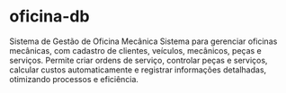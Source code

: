 # oficina-db
Sistema de Gestão de Oficina Mecânica Sistema para gerenciar oficinas mecânicas, com cadastro de clientes, veículos, mecânicos, peças e serviços. Permite criar ordens de serviço, controlar peças e serviços, calcular custos automaticamente e registrar informações detalhadas, otimizando processos e eficiência.
